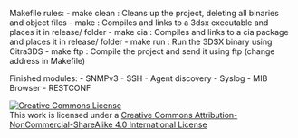 
Makefile rules:
	- make clean	: Cleans up the project, deleting all binaries and object files
	- make			: Compiles and links to a 3dsx executable and places it in release/ folder
	- make cia		: Compiles and links to a cia package and places it in release/ folder
	- make run		: Run the 3DSX binary using Citra3DS
    - make ftp      : Compile the project and send it using ftp (change address in Makefile)

Finished modules:
	- SNMPv3
	- SSH
    - Agent discovery
    - Syslog
    - MIB Browser
    - RESTCONF

<a rel="license" href="http://creativecommons.org/licenses/by-nc-sa/4.0/"><img alt="Creative Commons License" style="border-width:0" src="https://i.creativecommons.org/l/by-nc-sa/4.0/88x31.png" /></a><br />This work is licensed under a <a rel="license" href="http://creativecommons.org/licenses/by-nc-sa/4.0/">Creative Commons Attribution-NonCommercial-ShareAlike 4.0 International License</a>

